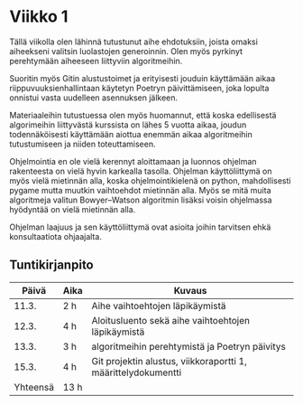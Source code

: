 # Viikko 1

Tällä viikolla olen lähinnä tutustunut aihe ehdotuksiin, joista omaksi aiheekseni valitsin luolastojen generoinnin. 
Olen myös pyrkinyt perehtymään aiheeseen liittyviin algoritmeihin. 

Suoritin myös Gitin alustustoimet ja erityisesti jouduin käyttämään aikaa riippuvuuksienhallintaan käytetyn Poetryn päivittämiseen, joka lopulta onnistui vasta uudelleen asennuksen jälkeen. 

Materiaaleihin tutustuessa olen myös huomannut, että koska edellisestä algorimeihin liittyvästä kurssista on lähes 5 vuotta aikaa, joudun todennäköisesti käyttämään aiottua enemmän aikaa algoritmeihin tutustumiseen ja niiden toteuttamiseen.

Ohjelmointia en ole vielä kerennyt aloittamaan ja luonnos ohjelman rakenteesta on vielä hyvin karkealla tasolla. Ohjelman käyttöliittymä on myös vielä mietinnän alla, koska ohjelmointikielenä on python, mahdollisesti pygame mutta muutkin vaihtoehdot mietinnän alla.
Myös se mitä muita algoritmeja valitun Bowyer–Watson algoritmin lisäksi voisin ohjelmassa hyödyntää on vielä mietinnän alla.

Ohjelman laajuus ja sen käyttöliittymä ovat asioita joihin tarvitsen ehkä konsultaatiota ohjaajalta.

## Tuntikirjanpito

| Päivä | Aika | Kuvaus |
| ----- | ------------- | ------ |
| 11.3.  | 2 h            | Aihe vaihtoehtojen läpikäymistä |
| 12.3.  | 4 h            | Aloitusluento sekä aihe vaihtoehtojen läpikäymistä |
| 13.3.  | 3 h            | algoritmeihin perehtymistä ja Poetryn päivitys |
| 15.3.  | 4 h            | Git projektin alustus, viikkoraportti 1, määrittelydokumentti |
| Yhteensä | 13 h         |        |
